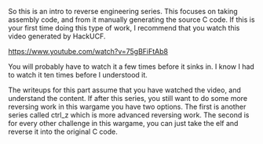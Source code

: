 So this is an intro to reverse engineering series. This focuses on taking assembly code, and from it manually generating the source C code.
If this is your first time doing this type of work, I recommend that you watch this video generated by HackUCF.

https://www.youtube.com/watch?v=75gBFiFtAb8

You will probably have to watch it a few times before it sinks in. I know I had to watch it ten times before I understood it. 

The writeups for this part assume that you have watched the video, and understand the content. If after this series, you still want to do some more reversing work in this wargame you have two options. The first is another series called ctrl_z which is more advanced reversing work. The second is for every other challenge in this wargame, you can just take the elf and reverse it into the original C code.


